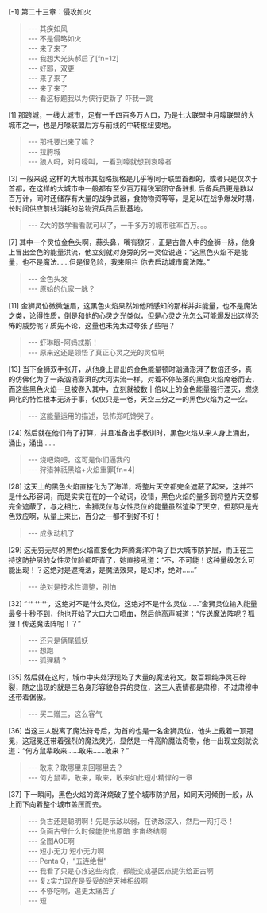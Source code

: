 
[-1] 第二十三章：侵攻如火
>--- 其疾如风<br>
>--- 不是侵略如火<br>
>--- 来了来了<br>
>--- 我想大光头郝启了[fn=12]<br>
>--- 好耶，双更<br>
>--- 来了来了<br>
>--- 来了来了<br>
>--- 看这标题我以为侠行更新了 吓我一跳<br>

[1] 那跨城，一线大城市，足有一千四百多万人口，乃是七大联盟中月嚎联盟的大城市之一，也是月嚎联盟后方与前线的中转枢纽要地。
>--- 那托要出来了嘛？<br>
>--- 拉胯城<br>
>--- 狼人吗，对月嚎叫，一看到嚎就想到哀嚎者<br>

[3] 一般来说 这样的大城市其战略规格是几乎等同于联盟首都的，或者只是仅次于首都，在这样的大城市中一般都有至少百万精锐军团守备驻扎 后备兵员更是数以百万计，同时还储存有大量的战争武器，食物物资等等，是足以在战争爆发时期，长时间供应前线消耗的总物资兵员后勤基地。
>--- Z大的数学看看就可以了，一千多万的城市驻军百万。。。<br>

[7] 其中一个灵位金色头啊，蒜头鼻，嘴有獠牙，正是古兽人中的金狮一脉，他身上冒出金色的能量洪流，他立刻就对身旁的另一灵位说道：“这黑色火焰不是能量，也不是魔法……但是很危险，我来阻拦 你去启动城市魔法阵。”
>--- 金色头发<br>
>--- 原始的仇家一脉？<br>

[11] 金狮灵位微微皱眉，这黑色火焰果然如他所感知的那样并非能量，也不是魔法之类，论得性质，倒是和他的心灵之光类似，但是心灵之光怎么可能爆发出这样恐怖的威势呢？质先不论，这量也未免太过夸张了些吧？
>--- 虾琳眼-阿妈忒斯！<br>
>--- 原来这还是领悟了真正心灵之光的灵位啊<br>

[13] 当下金狮双手张开，从他身上冒出的金色能量顿时汹涌澎湃了数倍还多，真的仿佛化为了一条汹涌澎湃的大河洪流一样，对着不停坠落的黑色火焰席卷而去，而这些黑色火焰一旦被卷入其中，立刻就被数十倍以上的金色能量强行湮灭，燃烧同化的特性根本无济于事，仅仅只是一卷，天空三分之一的黑色火焰为之一空。
>--- 这能量运用的描述，恐怖郑吒馋哭了。<br>

[24] 然后就在他们有了打算，并且准备出手教训时，黑色火焰从来人身上涌出，涌出，涌出……
>--- 烧吧烧吧，这可是你们逼我的<br>
>--- 狩猎神祇黑焰+火焰重罪[fn=4]<br>

[28] 这天上的黑色火焰直接化为了海洋，将整片天空都完全遮蔽了起来，这并不是什么形容词，而是实实在在的一个动词，没错，黑色火焰的量多到将整片天空都完全遮蔽了，与之相比，金狮灵位与女性灵位的能量虽然渲染了天空，但那只是光色效应啊，从量上来比，百分之一都不到好不好！
>--- 成永动机了<br>

[29] 这无穷无尽的黑色火焰直接化为奔腾海洋冲向了巨大城市防护层，而正在主持这防护层的女性灵位脸都吓青了，她直接吼道：“不，不可能！这种量级怎么可能出现！？这绝对是遮掩法，是魔法效果，是幻术，绝对……”
>--- 绝对是技术性调整，别怕<br>

[32] “艹艹艹，这绝对不是什么灵位，这绝对不是什么灵位……”金狮灵位输入能量最多十秒不到，他也开始了大口大口喷血，然后他高声喊道：“传送魔法阵呢？狐狸！传送魔法阵呢！？”
>--- 还只是俩尾狐妖<br>
>--- 想跑<br>
>--- 狐狸精？<br>

[35] 然后就在这时，城市中央处浮现处了大量的魔法符文，数百颗纯净灵石碎裂，随之出现的就是三名身形容貌各异的灵位，这三人表情都是肃穆，不过肃穆中还带着倨傲。
>--- 买二赠三，这么客气<br>

[36] 当这三人脱离了魔法符号后，为首的也是一名金狮灵位，他头上戴着一顶冠冕，这冠冕还带着强烈的魔法灵光，显然是一件高阶魔法奇物，他一出现立刻就说道：“何方鼠辈敢来……敢来……敢来？”
>--- 敢来？敢哪里来回哪里去？<br>
>--- 何方鼠辈，敢来，敢来，敢来如此短小精悍的一章<br>

[37] 下一瞬间，黑色火焰的海洋烧破了整个城市防护层，如同天河倾倒一般，从上而下向着整个城市盖压而去。
>--- 负古还是聪明啊！先是示敌以弱，在诱敌深入，然后一网打尽！<br>
>--- 负面古爷什么时候能使出原暗 宇宙终结啊<br>
>--- 全图AOE啊<br>
>--- 短小无力 短小无力啊<br>
>--- Penta Q，“五连绝世”<br>
>--- 我看了只是心疼这些肉食，都能变成基因点提供给正古啊<br>
>--- 复z实力现在是妥妥的逆天神相级啊<br>
>--- 不够吃啊，追更太痛苦了<br>
>--- 短<br>
